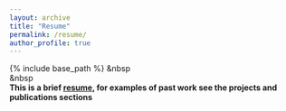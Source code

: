 ```yaml
---
layout: archive
title: "Resume"
permalink: /resume/
author_profile: true
---
```


{% include base_path %}
&nbsp  
&nbsp  
**This is a brief [resume](/files/resume.pdf), for examples of past work see the projects and publications sections** 
